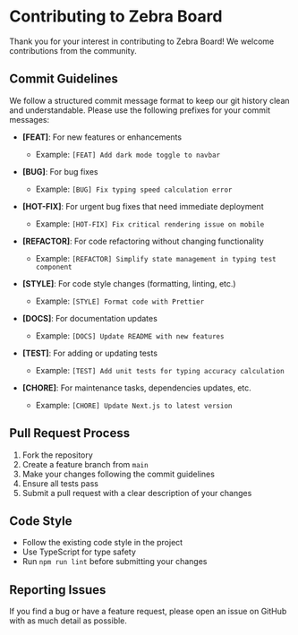 # Contributing to Zebra Board

Thank you for your interest in contributing to Zebra Board! We welcome contributions from the community.

## Commit Guidelines

We follow a structured commit message format to keep our git history clean and understandable. Please use the following prefixes for your commit messages:

- **[FEAT]**: For new features or enhancements
  - Example: `[FEAT] Add dark mode toggle to navbar`

- **[BUG]**: For bug fixes
  - Example: `[BUG] Fix typing speed calculation error`

- **[HOT-FIX]**: For urgent bug fixes that need immediate deployment
  - Example: `[HOT-FIX] Fix critical rendering issue on mobile`

- **[REFACTOR]**: For code refactoring without changing functionality
  - Example: `[REFACTOR] Simplify state management in typing test component`

- **[STYLE]**: For code style changes (formatting, linting, etc.)
  - Example: `[STYLE] Format code with Prettier`

- **[DOCS]**: For documentation updates
  - Example: `[DOCS] Update README with new features`

- **[TEST]**: For adding or updating tests
  - Example: `[TEST] Add unit tests for typing accuracy calculation`

- **[CHORE]**: For maintenance tasks, dependencies updates, etc.
  - Example: `[CHORE] Update Next.js to latest version`

## Pull Request Process

1. Fork the repository
2. Create a feature branch from `main`
3. Make your changes following the commit guidelines
4. Ensure all tests pass
5. Submit a pull request with a clear description of your changes

## Code Style

- Follow the existing code style in the project
- Use TypeScript for type safety
- Run `npm run lint` before submitting your changes

## Reporting Issues

If you find a bug or have a feature request, please open an issue on GitHub with as much detail as possible.